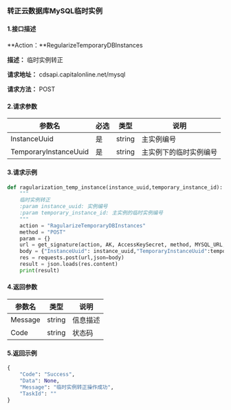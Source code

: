 ### 转正云数据库MySQL临时实例

#### 1.接口描述

**Action：**RegularizeTemporaryDBInstances

**描述：** 临时实例转正

**请求地址：** cdsapi.capitalonline.net/mysql

**请求方法：** POST

#### 2.请求参数

| 参数名                | 必选 | 类型   | 说明                   |
| --------------------- | ---- | ------ | ---------------------- |
| InstanceUuid          | 是   | string | 主实例编号             |
| TemporaryInstanceUuid | 是   | string | 主实例下的临时实例编号 |

#### 3.请求示例

```python
def ragularization_temp_instance(instance_uuid,temporary_instance_id):
    """
    临时实例转正
    :param instance_uuid: 实例编号
    :param temporary_instance_id: 主实例的临时实例编号
    """
    action = "RagularizeTemporaryDBInstances"
    method = "POST"
    param = {}
    url = get_signature(action, AK, AccessKeySecret, method, MYSQL_URL, param=param)
    body = {"InstanceUuid": instance_uuid,"TemporaryInstanceUuid":temporary_instance_id}
    res = requests.post(url,json=body)
    result = json.loads(res.content)
    print(result)
```

#### 4.返回参数

| 参数名  | 类型   | 说明     |
| ------- | ------ | -------- |
| Message | string | 信息描述 |
| Code    | string | 状态码   |

#### 5.返回示例

```python
{
    "Code": "Success",
    "Data": None,
    "Message": "临时实例转正操作成功",
    "TaskId": ""
}
```

